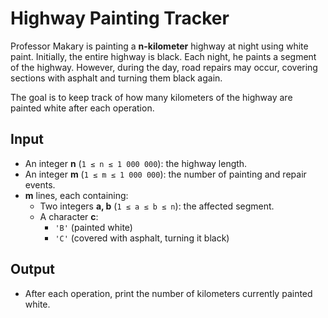 # Highway Painting Tracker  

Professor Makary is painting a **n-kilometer** highway at night using white paint. Initially, the entire highway is black. Each night, he paints a segment of the highway. However, during the day, road repairs may occur, covering sections with asphalt and turning them black again.  

The goal is to keep track of how many kilometers of the highway are painted white after each operation.  

## Input  
- An integer **n** (`1 ≤ n ≤ 1 000 000`): the highway length.  
- An integer **m** (`1 ≤ m ≤ 1 000 000`): the number of painting and repair events.  
- **m** lines, each containing:  
  - Two integers **a, b** (`1 ≤ a ≤ b ≤ n`): the affected segment.  
  - A character **c**:  
    - `'B'` (painted white)  
    - `'C'` (covered with asphalt, turning it black)  

## Output  
- After each operation, print the number of kilometers currently painted white.  
